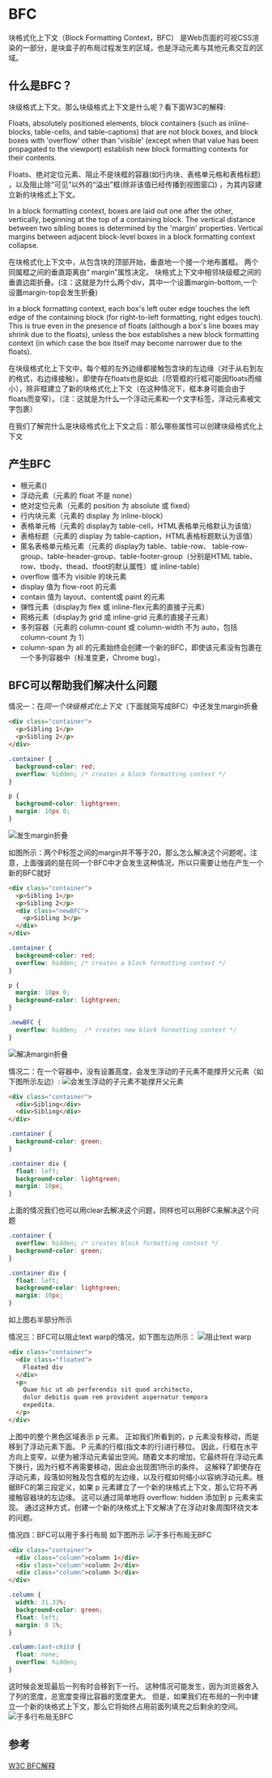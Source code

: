 # BFC

块格式化上下文（Block Formatting Context，BFC） 是Web页面的可视CSS渲染的一部分，是块盒子的布局过程发生的区域，也是浮动元素与其他元素交互的区域。
## 什么是BFC？

块级格式上下文。那么块级格式上下文是什么呢？看下面W3C的解释:

Floats, absolutely positioned elements, block containers (such as inline-blocks, table-cells, and table-captions) that are not block boxes, and block boxes with 'overflow' other than 'visible' (except when that value has been propagated to the viewport) establish new block formatting contexts for their contents.

Floats、绝对定位元素、阻止不是块框的容器(如行内块、表格单元格和表格标题) ，以及阻止除“可见”以外的“溢出”框(除非该值已经传播到视图窗口) ，为其内容建立新的块格式上下文。

In a block formatting context, boxes are laid out one after the other, vertically, beginning at the top of a containing block. The vertical distance between two sibling boxes is determined by the 'margin' properties. Vertical margins between adjacent block-level boxes in a block formatting context collapse.

在块格式化上下文中，从包含块的顶部开始，垂直地一个接一个地布置框。 两个同属框之间的垂直距离由“ margin”属性决定。 块格式上下文中相邻块级框之间的垂直边距折叠。(注：这就是为什么两个div，其中一个设置margin-bottom,一个设置margin-top会发生折叠)

In a block formatting context, each box's left outer edge touches the left edge of the containing block (for right-to-left formatting, right edges touch). This is true even in the presence of floats (although a box's line boxes may shrink due to the floats), unless the box establishes a new block formatting context (in which case the box itself may become narrower due to the floats).

在块级格式化上下文中，每个框的左外边缘都接触包含块的左边缘（对于从右到左的格式，右边缘接触）。即使存在floats也是如此（尽管框的行框可能因floats而缩小），除非框建立了新的块格式化上下文（在这种情况下，框本身可能会由于floats而变窄）。（注：这就是为什么一个浮动元素和一个文字标签，浮动元素被文字包裹）

在我们了解完什么是块级格式化上下文之后：那么哪些属性可以创建块级格式化上下文

## 产生BFC

 - 根元素(<html>)
 - 浮动元素（元素的 float 不是 none）
 - 绝对定位元素（元素的 position 为 absolute 或 fixed）
 - 行内块元素（元素的 display 为 inline-block）
 - 表格单元格（元素的 display为 table-cell，HTML表格单元格默认为该值）
 - 表格标题（元素的 display 为 table-caption，HTML表格标题默认为该值）
 - 匿名表格单元格元素（元素的 display为 table、table-row、 table-row-group、table-header-group、table-footer-group（分别是HTML table、row、tbody、thead、tfoot的默认属性）或 inline-table）
 - overflow 值不为 visible 的块元素
 - display 值为 flow-root 的元素
 - contain 值为 layout、content或 paint 的元素
 - 弹性元素（display为 flex 或 inline-flex元素的直接子元素）
 - 网格元素（display为 grid 或 inline-grid 元素的直接子元素）
 - 多列容器（元素的 column-count 或 column-width 不为 auto，包括 column-count 为 1）
 - column-span 为 all 的元素始终会创建一个新的BFC，即使该元素没有包裹在一个多列容器中（标准变更，Chrome bug）。

## BFC可以帮助我们解决什么问题

情况一：在*同一个块级格式化上下文*（下面就简写成BFC）中还发生margin折叠
```html
<div class="container">
  <p>Sibling 1</p>
  <p>Sibling 2</p>
</div>
```
```css
.container {
  background-color: red;
  overflow: hidden; /* creates a block formatting context */
}

p {
  background-color: lightgreen;
  margin: 10px 0;
}
```
![发生margin折叠](./1-1.jpg)

如图所示：两个P标签之间的margin并不等于20，那么怎么解决这个问题呢，注意，上面强调的是在同一个BFC中才会发生这种情况，所以只需要让他在产生一个新的BFC就好
```html
<div class="container">
  <p>Sibling 1</p>
  <p>Sibling 2</p>
  <div class="newBFC">
    <p>Sibling 3</p>
  </div>
</div>
```
```css
.container {
  background-color: red;
  overflow: hidden; /* creates a block formatting context */
}

p {
  margin: 10px 0;
  background-color: lightgreen;
}

.newBFC {
  overflow: hidden;  /* creates new block formatting context */
}
```
![解决margin折叠](./1-2.png)

情况二：在一个容器中，没有设置高度，会发生浮动的子元素不能撑开父元素（如下图所示左边）:
![会发生浮动的子元素不能撑开父元素](./2-1.jpg)
```html
<div class="container">
  <div>Sibling</div>
  <div>Sibling</div>
</div>
```
```css
.container {
  background-color: green;
}

.container div {
  float: left;
  background-color: lightgreen;
  margin: 10px;
}
```
上面的情况我们也可以用clear去解决这个问题，同样也可以用BFC来解决这个问题
```css
.container {
  overflow: hidden; /* creates block formatting context */
  background-color: green;
}

.container div {
  float: left;
  background-color: lightgreen;
  margin: 10px;
}
```
如上图右半部分所示

情况三：BFC可以阻止text warp的情况，如下图左边所示：
![阻止text warp](./3-1.jpg)
```html
<div class="container">
  <div class="floated">
    Floated div
  </div>
  <p>
    Quae hic ut ab perferendis sit quod architecto, 
    dolor debitis quam rem provident aspernatur tempora
    expedita.
  </p>
</div>
```
上图中的整个黑色区域表示 p 元素。 正如我们所看到的，p 元素没有移动，而是移到了浮动元素下面。 P 元素的行框(指文本的行)进行移位。 因此，行框在水平方向上变窄，以便为被浮动元素留出空间。随着文本的增加，它最终将在浮动元素下换行，因为行框不再需要移动，因此会出现图1所示的条件。 这解释了即使存在浮动元素，段落如何触及包含框的左边缘，以及行框如何缩小以容纳浮动元素。根据BFC的第三段定义，如果 p 元素建立了一个新的块格式上下文，那么它将不再接触容器块的左边缘。 这可以通过简单地将 overflow: hidden 添加到 p 元素来实现。 通过这种方式，创建一个新的块格式上下文解决了在浮动对象周围环绕文本的问题。

情况四：BFC可以用于多行布局 如下图所示
![于多行布局无BFC](./4-2.png)
```html
<div class="container">
  <div class="column">column 1</div>
  <div class="column">column 2</div>
  <div class="column">column 3</div>
</div>
```
```css
.column {
  width: 31.33%;
  background-color: green;
  float: left;
  margin: 0 1%;
}

.column:last-child {
  float: none;
  overflow: hidden;
}
```
这时候会发现最后一列有时会移到下一行。 这种情况可能发生，因为浏览器舍入了列的宽度，总宽度变得比容器的宽度更大。 但是，如果我们在布局的一列中建立一个新的块格式上下文，那么它将始终占用前面列填充之后剩余的空间。
![于多行布局无BFC](./4-1.png)


## 参考
[W3C BFC解释](https://www.w3.org/TR/CSS2/visuren.html#block-formatting)